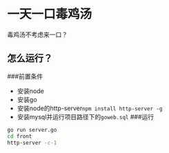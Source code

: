 # 一天一口毒鸡汤
毒鸡汤不考虑来一口？
## 怎么运行？
###前置条件
* 安装node
* 安装go
* 安装node的http-server`npm install http-server -g`
* 安装mysql并运行项目路径下的`goweb.sql`
###运行
```bash
go run server.go
cd front
http-server -c-1
```

